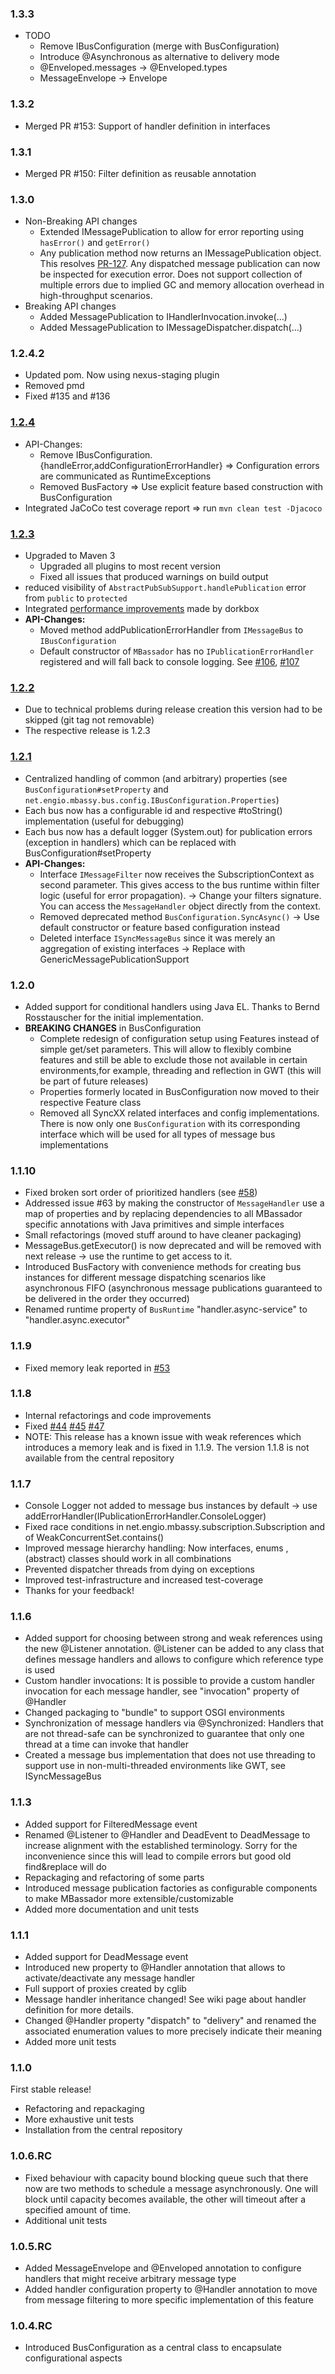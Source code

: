 ### 1.3.3

+ TODO
  + Remove IBusConfiguration (merge with BusConfiguration)
  + Introduce @Asynchronous as alternative to delivery mode
  + @Enveloped.messages -> @Enveloped.types
  + MessageEnvelope -> Envelope
  
### 1.3.2
  
  + Merged PR #153: Support of handler definition in interfaces

### 1.3.1

+ Merged PR #150: Filter definition as reusable annotation

### 1.3.0
 + Non-Breaking API changes
   + Extended IMessagePublication to allow for error reporting using `hasError()` and `getError()`
   + Any publication method now returns an IMessagePublication object. This resolves [PR-127](../pull/127). Any dispatched
    message publication can now be inspected for execution error. Does not support collection of multiple errors due to implied
    GC and memory allocation overhead in high-throughput scenarios.
 + Breaking API changes
    + Added MessagePublication to IHandlerInvocation.invoke(...)
    + Added MessagePublication to IMessageDispatcher.dispatch(...)

### 1.2.4.2
 + Updated pom. Now using nexus-staging plugin
 + Removed pmd
 + Fixed #135 and #136

### [1.2.4](http://github.com/bennidi/mbassador/milestones/1.2.4)
 + API-Changes:
   + Remove IBusConfiguration.{handleError,addConfigurationErrorHandler} => Configuration errors are communicated as RuntimeExceptions
   + Removed BusFactory => Use explicit feature based construction with BusConfiguration 
 + Integrated JaCoCo test coverage report => run `mvn clean test -Djacoco`  


### [1.2.3](http://github.com/bennidi/mbassador/milestones/1.2.2)
 + Upgraded to Maven 3
   + Upgraded all plugins to most recent version
   + Fixed all issues that produced warnings on build output
 + reduced visibility of `AbstractPubSubSupport.handlePublication` error from `public` to `protected`
 + Integrated [performance improvements](https://github.com/bennidi/mbassador/pull/125) made by dorkbox
+ __API-Changes:__
   + Moved method addPublicationErrorHandler from `IMessageBus` to `IBusConfiguration`
   + Default constructor of `MBassador` has no `IPublicationErrorHandler` registered and will 
   fall back to console logging. See [#106](http://github.com/bennidi/mbassador/issues/106), [#107](http://github.com/bennidi/mbassador/issues/107) 

### [1.2.2](http://github.com/bennidi/mbassador/milestones/1.2.2)
 + Due to technical problems during release creation this version had to be skipped (git tag not removable)
 + The respective release is 1.2.3 


### [1.2.1](http://github.com/bennidi/mbassador/milestones/1.2.1)
 + Centralized handling of common (and arbitrary) properties (see `BusConfiguration#setProperty` and `net.engio.mbassy.bus.config.IBusConfiguration.Properties`)
 + Each bus now has a configurable id and respective #toString() implementation (useful for debugging)
 + Each bus now has a default logger (System.out) for publication errors (exception in handlers) which can be replaced with BusConfiguration#setProperty 
 + __API-Changes:__
   + Interface `IMessageFilter` now receives the SubscriptionContext as second parameter. This gives access to the bus runtime within filter logic (useful for error propagation). -> Change your filters signature. You can access the `MessageHandler` object directly from the context. 
   + Removed deprecated method `BusConfiguration.SyncAsync()` -> Use default constructor or feature based configuration instead
   + Deleted interface `ISyncMessageBus` since it was merely an aggregation of existing interfaces -> Replace with GenericMessagePublicationSupport

### 1.2.0
 + Added support for conditional handlers using Java EL. Thanks to Bernd Rosstauscher for the initial implementation.
 + __BREAKING CHANGES__ in BusConfiguration
   + Complete redesign of configuration setup using Features instead of simple get/set parameters. This will allow
 to flexibly combine features and still be able to exclude those not available in certain environments,for example, threading and reflection in GWT (this will be part of future releases)
   + Properties formerly located in BusConfiguration now moved to their respective Feature class
   + Removed all SyncXX related interfaces and config implementations. There is now only one `BusConfiguration`
 with its corresponding interface which will be used for all types of message bus implementations


### 1.1.10
 + Fixed broken sort order of prioritized handlers (see [#58](http://github.com/bennidi/mbassador/issues/58))
 + Addressed issue #63 by making the constructor of `MessageHandler` use a map of properties and by replacing dependencies to
  all MBassador specific annotations with Java primitives and simple interfaces
 + Small refactorings (moved stuff around to have cleaner packaging)
 + MessageBus.getExecutor() is now deprecated and will be removed with next release -> use the runtime to get access to it.
 + Introduced BusFactory with convenience methods for creating bus instances for different message dispatching scenarios like
 asynchronous FIFO (asynchronous message publications guaranteed to be delivered in the order they occurred)
 + Renamed runtime property of `BusRuntime` "handler.async-service" to "handler.async.executor"

### 1.1.9

 + Fixed memory leak reported in [#53](http://github.com/bennidi/mbassador/issues/53)

### 1.1.8

 + Internal refactorings and code improvements
 + Fixed [#44](http://github.com/bennidi/mbassador/issues/44) [#45](http://github.com/bennidi/mbassador/issues/45) [#47](http://github.com/bennidi/mbassador/issues/47)
 + NOTE: This release has a known issue with weak references which introduces a memory leak and is fixed in 1.1.9. The
 version 1.1.8 is not available from the central repository


### 1.1.7

 + Console Logger not added to message bus instances by default -> use addErrorHandler(IPublicationErrorHandler.ConsoleLogger)
 + Fixed race conditions in net.engio.mbassy.subscription.Subscription and of WeakConcurrentSet.contains()
 + Improved message hierarchy handling: Now interfaces, enums , (abstract) classes should work in all combinations
 + Prevented dispatcher threads from dying on exceptions
 + Improved test-infrastructure and increased test-coverage
 + Thanks for your feedback!

### 1.1.6

 + Added support for choosing between strong and weak references using the new @Listener annotation. @Listener can be
 added to any class that defines message handlers and allows to configure which reference type is used
 + Custom handler invocations: It is possible to provide a custom handler invocation for each message handler, see "invocation"
 property of @Handler
 + Changed packaging to "bundle" to support OSGI environments
 + Synchronization of message handlers via @Synchronized: Handlers that are not thread-safe can be synchronized to guarantee
  that only one thread at a time can invoke that handler
 + Created a message bus implementation that does not use threading to support use in non-multi-threaded environments like GWT,
 see ISyncMessageBus

### 1.1.3

 + Added support for FilteredMessage event
 + Renamed @Listener to @Handler and DeadEvent to DeadMessage to increase alignment with the established terminology.
 Sorry for the inconvenience since this will lead to compile errors but good old find&replace will do
 + Repackaging and refactoring of some parts
 + Introduced message publication factories as configurable components to make MBassador more extensible/customizable
 + Added more documentation and unit tests

### 1.1.1

 + Added support for DeadMessage event
 + Introduced new property to @Handler annotation that allows to activate/deactivate any message handler
 + Full support of proxies created by cglib
 + Message handler inheritance changed! See wiki page about handler definition for more details.
 + Changed @Handler property "dispatch" to "delivery" and renamed the associated enumeration values to
   more precisely indicate their meaning
 + Added more unit tests

### 1.1.0

First stable release!

 + Refactoring and repackaging
 + More exhaustive unit tests
 + Installation from the central repository

### 1.0.6.RC

 + Fixed behaviour with capacity bound blocking queue such that there now are two methods to schedule a message
 asynchronously. One will block until capacity becomes available, the other will timeout after a specified amount of
 time.
 +  Additional unit tests

### 1.0.5.RC

 + Added MessageEnvelope and @Enveloped annotation to configure handlers that might receive arbitrary message type
 + Added handler configuration property to @Handler annotation to move from message filtering to more specific implementation
 of this feature

### 1.0.4.RC

  + Introduced BusConfiguration as a central class to encapsulate configurational aspects
